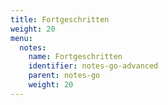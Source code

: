 ```yaml
---
title: Fortgeschritten
weight: 20
menu:
  notes:
    name: Fortgeschritten
    identifier: notes-go-advanced
    parent: notes-go
    weight: 20
---
```

